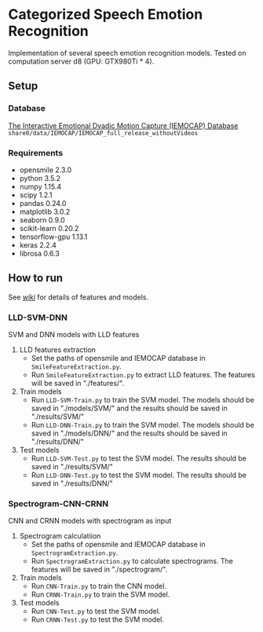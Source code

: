 # Categorized Speech Emotion Recognition
Implementation of several speech emotion recognition models.
Tested on computation server d8 (GPU: GTX980Ti * 4).

## Setup

### Database
[The Interactive Emotional Dyadic Motion Capture (IEMOCAP) Database](https://sail.usc.edu/iemocap/)
`share0/data/IEMOCAP/IEMOCAP_full_release_withoutVideos`

### Requirements
- opensmile 2.3.0
- python 3.5.2
- numpy 1.15.4
- scipy 1.2.1
- pandas 0.24.0
- matplotlib 3.0.2
- seaborn 0.9.0
- scikit-learn 0.20.2
- tensorflow-gpu 1.13.1
- keras 2.2.4
- librosa 0.6.3

## How to run
See [wiki](https://github.com/zhuzhi-fairy/rd.emo.categorical/wiki) for details of features and models.

### LLD-SVM-DNN
SVM and DNN models with LLD features
1. LLD features extraction
    - Set the paths of opensmile and IEMOCAP database in `SmileFeatureExtraction.py`.
    - Run `SmileFeatureExtraction.py` to extract LLD features. The features will be saved in "./features/".
2. Train models
    - Run `LLD-SVM-Train.py` to train the SVM model. The models should be saved in "./models/SVM/" and the results should be saved in "./results/SVM/"
    - Run `LLD-DNN-Train.py` to train the SVM model. The models should be saved in "./models/DNN/" and the results should be saved in "./results/DNN/"
3. Test models
    - Run `LLD-SVM-Test.py` to test the SVM model. The results should be saved in "./results/SVM/"
    - Run `LLD-DNN-Test.py` to test the SVM model. The results should be saved in "./results/DNN/"

### Spectrogram-CNN-CRNN
CNN and CRNN models with spectrogram as input
1. Spectrogram calculatiion
    - Set the paths of opensmile and IEMOCAP database in `SpectrogramExtraction.py`.
    - Run `SpectrogramExtraction.py` to calculate spectrograms. The features will be saved in "./spectrogram/".
2. Train models
    - Run `CNN-Train.py` to train the CNN model.
    - Run `CRNN-Train.py` to train the SVM model.
3. Test models
    - Run `CNN-Test.py` to test the SVM model.
    - Run `CRNN-Test.py` to test the SVM model.
